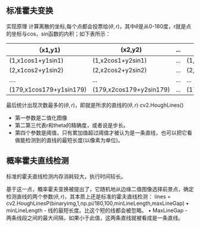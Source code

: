 ## 标准霍夫变换
实现原理
计算离散的坐标,每个点都会投票给$(\theta,r)$，其中$\theta$是从0-180度，r就是点的坐标与cos，sin函数的内积；如下表所示：

| （x1,y1)                | (x2,y2)                 | ... | (xn,yn)                 |
| ----------------------- | ----------------------- | --- | ----------------------- |
| (1,x1cos1+y1sin1)       | (1,x2cos1+y2sin1)       | ... | (1,xncos1+ynsin1)       |
| (2,x1cos2+y1sin2)       | (2,x2cos2+y2sin2)       | ... | (2,xncos2+ynsin2)       |
| ....                    | ...                     | ... | ...                     |
| (179,x1cos179+y1sin179) | (179,x2cos179+y2sin179) | ... | (179,xncos179+ynsin179) |

最后统计出现次数最多的$(\theta,r)$，即就是所求的直线的$(\theta,r)$
cv2.HoughLines()
- 第一参数是二值化图像
- 第二第三代表r和theta的精确度，或者说是步长。
- 第四个参数是阈值，只有累加值超过阈值才被认为是一条直线，也可以把它看做能检测到的直线的最短长度(以像素为单位)。
## 概率霍夫直线检测
标准的霍夫直线检测内存消耗较大，执行时间较长。

基于这一点，概率霍夫变换被提出了，它随机地从边缘二值图像选择前景点，确定检测直线的两个参数$(\theta,r)$，其本质上还是标准的霍夫直线检测：
lines = cv2.HoughLinesP(binaryimg,1,np.pi/180,100,minLineLength,maxLineGap)
• minLineLength - 线的最短长度。比这个短的线都会被忽略。
• MaxLineGap - 两条线段之间的最大间隔，如果小于此值，这两条直线就被看成是一条直线。
